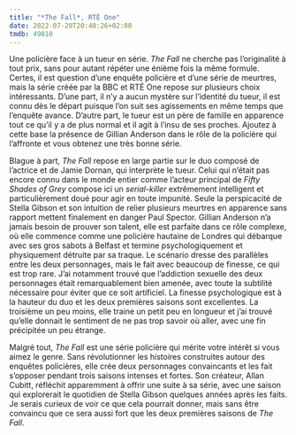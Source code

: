 ```yaml
---
title: "*The Fall*, RTÉ One"
date: 2022-07-20T20:40:26+02:00
tmdb: 49010 
---
```


Une policière face à un tueur en série. *The Fall* ne cherche pas l’originalité à tout prix, sans pour autant répéter une énième fois la même formule. Certes, il est question d’une enquête policière et d’une série de meurtres, mais la série créée par la BBC et RTÉ One repose sur plusieurs choix intéressants. D’une part, il n’y a aucun mystère sur l’identité du tueur, il est connu dès le départ puisque l’on suit ses agissements en même temps que l’enquête avance. D’autre part, le tueur est un père de famille en apparence tout ce qu’il y a de plus normal et il agit à l’insu de ses proches. Ajoutez à cette base la présence de Gillian Anderson dans le rôle de la policière qui l’affronte et vous obtenez une très bonne série. 

Blague à part, *The Fall* repose en large partie sur le duo composé de l’actrice et de Jamie Dornan, qui interprète le tueur. Celui qui n’était pas encore connu dans le monde entier comme l’acteur principal de *Fifty Shades of Grey* compose ici un *serial-killer* extrêmement intelligent et particulièrement doué pour agir en toute impunité. Seule la perspicacité de Stella Gibson et son intuition de relier plusieurs meurtres en apparence sans rapport mettent finalement en danger Paul Spector. Gillian Anderson n’a jamais besoin de prouver son talent, elle est parfaite dans ce rôle complexe, où elle commence comme une policière hautaine de Londres qui débarque avec ses gros sabots à Belfast et termine psychologiquement et physiquement détruite par sa traque. Le scénario dresse des parallèles entre les deux personnages, mais le fait avec beaucoup de finesse, ce qui est trop rare. J’ai notamment trouvé que l’addiction sexuelle des deux personnages était remarquablement bien amenée, avec toute la subtilité nécessaire pour éviter que ce soit artificiel. La finesse psychologique est à la hauteur du duo et les deux premières saisons sont excellentes. La troisième un peu moins, elle traine un petit peu en longueur et j’ai trouvé qu’elle donnait le sentiment de ne pas trop savoir où aller, avec une fin précipitée un peu étrange.

Malgré tout, *The Fall* est une série policière qui mérite votre intérêt si vous aimez le genre. Sans révolutionner les histoires construites autour des enquêtes policières, elle crée deux personnages convaincants et les fait s’opposer pendant trois saisons intenses et fortes. Son créateur, Allan Cubitt, réfléchit apparemment à offrir une suite à sa série, avec une saison qui explorerait le quotidien de Stella Gibson quelques années après les faits. Je serais curieux de voir ce que cela pourrait donner, mais sans être convaincu que ce sera aussi fort que les deux premières saisons de *The Fall*.